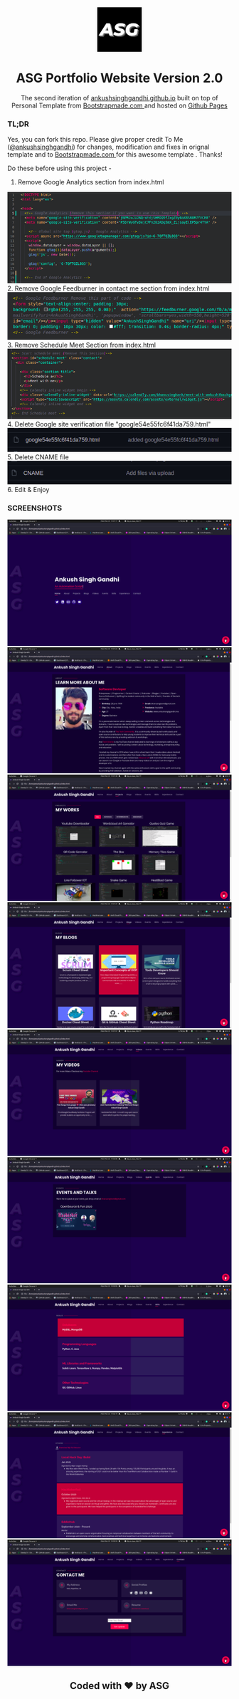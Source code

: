 <div align="center">
  <img alt="Logo" src="https://github.com/AnkushSinghGandhi/ankushsinghgandhi.github.io/blob/dev/assets/img/logo.jpg" width="100" />
</div>
<h1 align="center">
  ASG Portfolio Website Version 2.0
</h1>
<p align="center">
  The second iteration of <a href="https://ankushsinghgandhi.gihub.io/" target="_blank">ankushsinghgandhi.github.io</a> built on top of Personal Template from <a href="https://bootstrapmade.com/demo/Personal/" target="_blank">Bootstrapmade.com </a> and hosted on <a href="https://pages.github.com/" target="_blank">Github Pages</a>
</p>

### TL;DR

Yes, you can fork this repo. Please give proper credit To Me (<a href="https://github.com/ankushsinghgandhi">@ankushsinghgandhi</a>) for changes, modification and fixes in orignal template and to <a href="https://bootstrapmade.com/demo/Personal/" target="_blank">Bootstrapmade.com </a> for this awesome template . Thanks!

Do these before using this project -

1. Remove Google Analytics section from index.html
<img src="assets/img/Screanshots/10.png">
2. Remove Google Feedburner in contact me section from index.html
<img src="assets/img/Screanshots/11.png">
3. Remove Schedule Meet Section from index.html
<img src="assets/img/Screanshots/12.png">
4. Delete Google site verification file "google54e55fc6f41da759.html"
<img src="assets/img/Screanshots/13.png">
5. Delete CNAME file <br>
<img src="assets/img/Screanshots/14.png">
6. Edit & Enjoy

### SCREENSHOTS
<img src="assets/img/Screanshots/1.png">
<img src="assets/img/Screanshots/2.png">
<img src="assets/img/Screanshots/3.png">
<img src="assets/img/Screanshots/4.png">
<img src="assets/img/Screanshots/5.png">
<img src="assets/img/Screanshots/6.png">
<img src="assets/img/Screanshots/7.png">
<img src="assets/img/Screanshots/8.png">
<img src="assets/img/Screanshots/9.png">


<div align="center">


## Coded with ❤ by ASG

</div>
